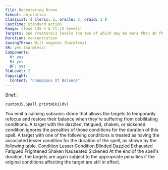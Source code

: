 ```yaml
---
File: Recentering Drone
School: abjuration
ClassList: { cleric: 2, oracle: 2, druid: 2 }
CastTime: standard action
Range: close (25 + 5 ft./2 levels)
Targets: one creature/2 levels (no two of which may be more than 30 ft. apart)
Duration: concentration
SavingThrow: Will negates (harmless)
SR: yes (harmless)
Components:
  V: yes
  S: yes
  DF: yes
SLALevel: 2
Copyright:
  Content: "Champions Of Balance"
---
```

Brief:: 

```dataviewjs
customJS.Spell.printWiki(dv)
```

You emit a calming subsonic drone that allows the targets to temporarily refocus and restore their balance when they're suffering from debilitating conditions. A target with the dazzled, fatigued, shaken, or sickened condition ignores the penalties of those conditions for the duration of this spell. A target with one of the following conditions is treated as having the associated lesser condition for the duration of the spell, as shown by the following table. Condition Lesser Condition Blinded Dazzled Exhausted Fatigued Frightened Shaken Nauseated Sickened At the end of the spell's duration, the targets are again subject to the appropriate penalties if the original conditions affecting the target are still in effect.
